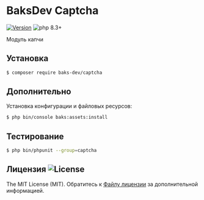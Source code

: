 # BaksDev Captcha

[![Version](https://img.shields.io/badge/version-7.1.0-blue)](https://github.com/baks-dev/captcha/releases)
![php 8.3+](https://img.shields.io/badge/php-min%208.3-red.svg)

Модуль капчи

## Установка

``` bash
$ composer require baks-dev/captcha
```

## Дополнительно

Установка конфигурации и файловых ресурсов:

``` bash
$ php bin/console baks:assets:install
```

## Тестирование

``` bash
$ php bin/phpunit --group=captcha
```

## Лицензия ![License](https://img.shields.io/badge/MIT-green)

The MIT License (MIT). Обратитесь к [Файлу лицензии](LICENSE.md) за дополнительной информацией.

